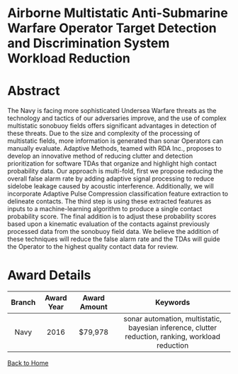 
Airborne Multistatic Anti-Submarine Warfare Operator Target Detection and Discrimination System Workload Reduction
==================================================================================================================

# Abstract


The Navy is facing more sophisticated Undersea Warfare threats as the technology and tactics of our adversaries improve, and the use of complex multistatic sonobuoy fields offers significant advantages in detection of these threats. Due to the size and complexity of the processing of multistatic fields, more information is generated than sonar Operators can manually evaluate. Adaptive Methods, teamed with RDA Inc., proposes to develop an innovative method of reducing clutter and detection prioritization for software TDAs that organize and highlight high contact probability data. Our approach is multi-fold, first we propose reducing the overall false alarm rate by adding adaptive signal processing to reduce sidelobe leakage caused by acoustic interference. Additionally, we will incorporate Adaptive Pulse Compression classification feature extraction to delineate contacts. The third step is using these extracted features as inputs to a machine-learning algorithm to produce a single contact probability score. The final addition is to adjust these probability scores based upon a kinematic evaluation of the contacts against previously processed data from the sonobuoy field data. We believe the addition of these techniques will reduce the false alarm rate and the TDAs will guide the Operator to the highest quality contact data for review.  

# Award Details

|Branch|Award Year|Award Amount|Keywords|
| :---: | :---: | :---: | :---: |
|Navy|2016|$79,978|sonar automation, multistatic, bayesian inference, clutter reduction, ranking, workload reduction|
  
  


[Back to Home](https://github.com/chrischow/dod_sbir_awards#1927)
